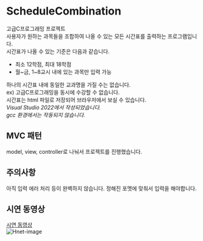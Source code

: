 # ScheduleCombination
고급C프로그래밍 프로젝트
<br>
사용자가 원하는 과목들을 조합하여 나올 수 있는 모든 시간표를 출력하는 프로그램입니다.
<br>
시간표가 나올 수 있는 기준은 다음과 같습니다.
<ul>
  <li>최소 12학점, 최대 18학점</li>
  <li>월~금, 1~8교시 내에 있는 과목만 입력 가능</li>
</ul>
하나의 시간표 내에 동일한 교과명을 가질 수는 없습니다.
<br>
ex) 고급C프로그래밍을 동시에 수강할 수 없습니다.
<br>
시간표는 html 파일로 저장되어 브라우저에서 보실 수 있습니다.
<br>
<i>Visual Studio 2022에서 작성되었습니다.</i>
<br>
<i>gcc 환경에서는 작동되지 않습니다.</i>

## MVC 패턴
model, view, controller로 나눠서 프로젝트를 진행했습니다.
<br>


## 주의사항
아직 입력 에러 처리 등이 완벽하지 않습니다. 정해진 포멧에 맞춰서 입력을 해야합니다.

## 시연 동영상
<a href="http://kwcommons.kw.ac.kr/em/619c50cd6323c" _blank=Ture>시연 동영상</a>
<br>
![Hnet-image](https://user-images.githubusercontent.com/64001045/142963229-f4027760-64e9-4c90-befa-f0b9cd60ea7c.gif)

